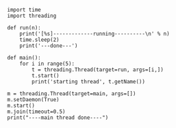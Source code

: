 	import time
	import threading

	def run(n):
		print('[%s]-------------running----------\n' % n)
		time.sleep(2)
		print('---done---')

	def main():
		for i in range(5):
			t = threading.Thread(target=run, args=[i,])
			t.start()
			print('starting thread', t.getName())

	m = threading.Thread(target=main, args=[])
	m.setDaemon(True)
	m.start()
	m.join(timeout=0.5)
	print("----main thread done----")